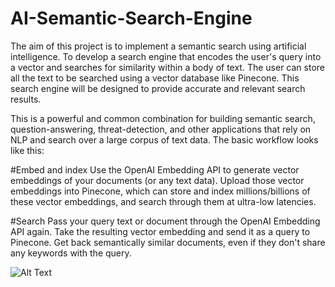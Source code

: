 # AI-Semantic-Search-Engine
The aim of this project is to implement a semantic search using artificial intelligence.
To develop a search engine that encodes the user's query into a vector and searches for similarity within a body of text. The user can store all the text to be searched using a vector database like Pinecone. This search engine will be designed to provide accurate and relevant search results.


This is a powerful and common combination for building semantic search, question-answering, threat-detection, and other applications that rely on NLP and search over a large corpus of text data.
The basic workflow looks like this:

#Embed and index
Use the OpenAI Embedding API to generate vector embeddings of your documents (or any text data).
Upload those vector embeddings into Pinecone, which can store and index millions/billions of these vector embeddings, and search through them at ultra-low latencies.

#Search
Pass your query text or document through the OpenAI Embedding API again.
Take the resulting vector embedding and send it as a query to Pinecone.
Get back semantically similar documents, even if they don't share any keywords with the query.

![Alt Text](/path/to/image.png)


